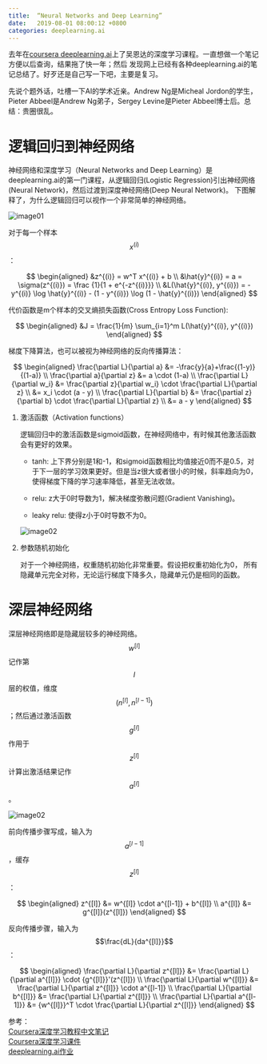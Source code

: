 ```yaml
---
title:  “Neural Networks and Deep Learning”
date:   2019-08-01 08:00:12 +0800
categories: deeplearning.ai
---
```


去年在[coursera deeplearning.ai](https://www.coursera.org/specializations/deep-learning)上了吴恩达的深度学习课程。一直想做一个笔记方便以后查询，结果拖了快一年；然后
发现网上已经有各种deeplearning.ai的笔记总结了。好歹还是自己写一下吧，主要是复习。

先说个题外话，吐槽一下AI的学术近亲。Andrew Ng是Micheal Jordon的学生，Pieter Abbeel是Andrew Ng弟子，Sergey Levine是Pieter Abbeel博士后。总结：贵圈很乱。


# 逻辑回归到神经网络

神经网络和深度学习（Neural Networks and Deep Learning）是deeplearning.ai的第一门课程，从逻辑回归(Logistic Regression)引出神经网络(Neural Network)，然后过渡到深度神经网络(Deep Neural Network)。 下图解释了，为什么逻辑回归可以视作一个非常简单的神经网络。

![image01]({{site.baseurl}}/image/20190801/LogReg_kiank.png)

对于每一个样本$$x^{(i)}$$：

$$
\begin{aligned}
&z^{(i)} = w^T x^{(i)} + b \\
&\hat{y}^{(i)} = a = \sigma(z^{(i)}) = \frac {1}{1 + e^{-z^{(i)}}} \\
&L(\hat{y}^{(i)}, y^{(i)}) = -y^{(i)} \log \hat{y}^{(i)} - (1 - y^{(i)}) \log (1 - \hat{y}^{(i)})
\end{aligned}
$$

代价函数是m个样本的交叉熵损失函数(Cross Entropy Loss Function):

$$
\begin{aligned}
&J = \frac{1}{m} \sum_{i=1}^m L(\hat{y}^{(i)}, y^{(i)})
\end{aligned}
$$

梯度下降算法，也可以被视为神经网络的反向传播算法：

$$
\begin{aligned}
\frac{\partial L}{\partial a} &= -\frac{y}{a}+\frac{(1-y)}{(1-a)} \\
\frac{\partial a}{\partial z} &= a \cdot (1-a) \\
\frac{\partial L}{\partial w_i} &= \frac{\partial z}{\partial w_i} \cdot \frac{\partial L}{\partial z} \\
&= x_i \cdot (a - y) \\
\frac{\partial L}{\partial b} &= \frac{\partial z}{\partial b} \cdot \frac{\partial L}{\partial z} \\
&= a - y
\end{aligned}
$$

1. 激活函数（Activation functions）

    逻辑回归中的激活函数是sigmoid函数，在神经网络中，有时候其他激活函数会有更好的效果。

    - tanh: 上下界分别是1和-1，和sigmoid函数相比均值接近0而不是0.5，对于下一层的学习效果更好。但是当z很大或者很小的时候，斜率趋向为0，使得梯度下降的学习速率降低，甚至无法收敛。

    - relu: z大于0时导数为1，解决梯度弥散问题(Gradient Vanishing)。

    - leaky relu: 使得z小于0时导数不为0。

    ![image02]({{site.baseurl}}/image/20190801/activation_func.png)

2. 参数随机初始化

    对于一个神经网络，权重随机初始化非常重要。假设把权重初始化为0， 所有隐藏单元完全对称，无论运行梯度下降多久，隐藏单元仍是相同的函数。

# 深层神经网络

深层神经网络即是隐藏层较多的神经网络。$$w^{[l]}$$记作第$$l$$层的权值，维度$$(n^{[l]}, n^{[l-1]})$$；然后通过激活函数$$g^{[l]}$$作用于$$z^{[l]}$$计算出激活结果记作$$a^{[l]}$$。

![image02]({{site.baseurl}}/image/20190801/dnn.png)

前向传播步骤写成，输入为$$a^{[l-1]}$$，缓存$$z^{[l]}$$：

$$
\begin{aligned}
z^{[l]} &= w^{[l]} \cdot a^{[l-1]} + b^{[l]} \\
a^{[l]} &= g^{[l]}(z^{[l]})
\end{aligned}
$$

反向传播步骤，输入为$$\frac{dL}{da^{[l]}}$$：

$$
\begin{aligned}
\frac{\partial L}{\partial z^{[l]}} &= \frac{\partial L}{\partial a^{[l]}} \cdot {g^{[l]}}'(z^{[l]}) \\
\frac{\partial L}{\partial w^{[l]}} &= \frac{\partial L}{\partial z^{[l]}} \cdot a^{[l-1]} \\
\frac{\partial L}{\partial b^{[l]}} &= \frac{\partial L}{\partial z^{[l]}} \\
\frac{\partial L}{\partial a^{[l-1]}} &= {w^{[l]}}^T \cdot \frac{\partial L}{\partial z^{[l]}}
\end{aligned}
$$

参考：  
[Coursera深度学习教程中文笔记](https://github.com/fengdu78/deeplearning_ai_books)  
[Coursera深度学习课件](https://github.com/stormstone/deeplearning.ai)  
[deeplearning.ai作业](https://github.com/colinback/deeplearning.ai)